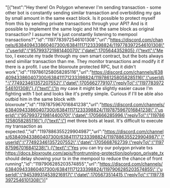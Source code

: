 "[{\"text\":\"Hey there! On Polygon whenever I'm sending transaction - some other bot is constantly sending similar transaction and overbidding my gas by small amount in the same exact block. Is it possible to protect myself from this by sending private transactions through your API? And is it possible to implement the same logic and hit the same block as original transaction? I assume he's just constantly listening to mempool transactions?\",\"id\":\"1197783972546101308\",\"url\":\"https://discord.com/channels/638409433860407300/638411171233398824/1197783972546101308\",\"userId\":\"957993721981440070\",\"date\":1705644352805},{\"text\":\"Me too, I execute my trade through my own smart contract, but the bots always send similiar transaction than me. They monitor transactions and modify it if there is a profit. I use the bloxroute protected RPC, but it didn't work\",\"id\":\"1197861258058285116\",\"url\":\"https://discord.com/channels/638409433860407300/638411171233398824/1197861258058285116\",\"userId\":\"774923461357207552\",\"date\":1705662779107,\"replyTo\":\"1197783972546101308\"},{\"text\":\"In my case it might be slightly easier cause I'm fighting with 1 bot and looks like it's pretty simple. Curious if I'll be able also outbid him in the same block with bloxroute\",\"id\":\"1197875967016841238\",\"url\":\"https://discord.com/channels/638409433860407300/638411171233398824/1197875967016841238\",\"userId\":\"957993721981440070\",\"date\":1705666285996,\"replyTo\":\"1197861258058285116\"},{\"text\":\"I met three bots at least. It's difficult to execute my transaction as expected.\",\"id\":\"1197886355229904987\",\"url\":\"https://discord.com/channels/638409433860407300/638411171233398824/1197886355229904987\",\"userId\":\"774923461357207552\",\"date\":1705668762739,\"replyTo\":\"1197875967016841238\"},{\"text\":\"Yes you can try our polygon private txs https://docs.bloxroute.com/apis/frontrunning-protection/polygon_private_tx should delay showing your tx in the mempool to reduce the chance of front running\",\"id\":\"1197906285203574855\",\"url\":\"https://discord.com/channels/638409433860407300/638411171233398824/1197906285203574855\",\"userId\":\"945399314539216917\",\"date\":1705673514415,\"replyTo\":\"1197783972546101308\"}]"